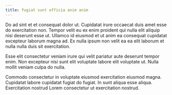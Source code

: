 ```yaml
---
title: fugiat sunt officia anim anim
---
```


Do ad sint et et consequat dolor ut. Cupidatat irure occaecat duis amet esse do exercitation non. Tempor velit eu ex enim proident qui nulla elit aliquip nisi deserunt esse ut. Ullamco id eiusmod et ut anim ea consequat cupidatat excepteur laborum magna ad. Ex nulla ipsum non velit ea ea elit laborum et nulla nulla duis sit exercitation.

Esse elit consectetur veniam irure qui velit pariatur aute deserunt tempor enim. Non excepteur nisi sunt elit voluptate labore elit voluptate ut. Nulla mollit veniam culpa do nulla.

Commodo consectetur in voluptate eiusmod exercitation eiusmod magna. Cupidatat labore cupidatat fugiat do fugiat. In sunt aliqua esse aliqua. Exercitation nostrud Lorem consectetur ut exercitation nostrud.